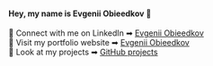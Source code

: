 #### Hey, my name is Evgenii Obieedkov 👋

📲 Connect with me on LinkedIn ➡︎ [Evgenii Obieedkov](https://www.linkedin.com/in/obieedkov/)   
📲 Visit my portfolio website ➡︎ [Evgenii Obieedkov](https://evgeniiobieedkov.github.io/portfolio.github.io/)  
🐍 Look at my projects ➡︎ [GitHub projects](https://github.com/EvgeniiObieedkov?tab=repositories)

<!--
**EvgeniiObieedkov/EvgeniiObieedkov** is a ✨ _special_ ✨ repository because its `README.md` (this file) appears on your GitHub profile.

Here are some ideas to get you started:

- 🔭 I’m currently working on ...
- 🌱 I’m currently learning ...
- 👯 I’m looking to collaborate on ...
- 🤔 I’m looking for help with ...
- 💬 Ask me about ...
- 📫 How to reach me: ...
- 😄 Pronouns: ...
- ⚡ Fun fact: ...
-->
